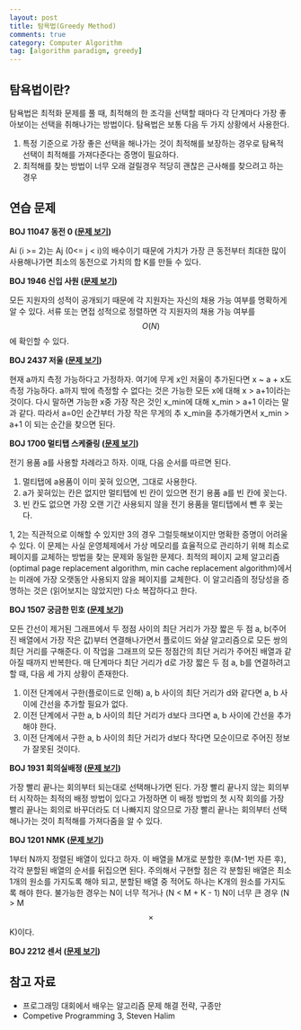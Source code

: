 ```yaml
---
layout: post
title: 탐욕법(Greedy Method)
comments: true
category: Computer Algorithm
tag: [algorithm paradigm, greedy]
---
```


## 탐욕법이란?

탐욕법은 최적화 문제를 풀 때, 최적해의 한 조각을 선택할 때마다 각 단계마다 가장 좋아보이는 선택을 취해나가는 방법이다. 탐욕법은 보통 다음 두 가지 상황에서 사용한다.

1. 특정 기준으로 가장 좋은 선택을 해나가는 것이 최적해를 보장하는 경우로 탐욕적 선택이 최적해를 가져다준다는 증명이 필요하다.
2. 최적해를 찾는 방법이 너무 오래 걸릴경우 적당히 괜찮은 근사해를 찾으려고 하는 경우


## 연습 문제

**BOJ 11047 동전 0 ([문제 보기](https://www.acmicpc.net/problem/11047))**

Ai (i >= 2)는 Aj (0<= j < i)의 배수이기 때문에 가치가 가장 큰 동전부터 최대한 많이 사용해나가면 최소의 동전으로 가치의 합 K를 만들 수 있다.

**BOJ 1946 신입 사원 ([문제 보기](https://www.acmicpc.net/problem/1946))**

모든 지원자의 성적이 공개되기 때문에 각 지원자는 자신의 채용 가능 여부를 명확하게 알 수 있다. 서류 또는 면접 성적으로 정렬하면 각 지원자의 채용 가능 여부를 $$O(N)$$에 확인할 수 있다.

**BOJ 2437 저울 ([문제 보기](https://www.acmicpc.net/problem/2437))**

현재 a까지 측정 가능하다고 가정하자. 여기에 무게 x인 저울이 추가된다면 x ~ a + x도 측정 가능하다. a까지 밖에 측정할 수 없다는 것은 가능한 모든 x에 대해 x > a+1이라는 것이다. 다시 말하면 가능한 x중 가장 작은 것인 x_min에 대해 x_min > a+1 이라는 말과 같다. 따라서 a=0인 순간부터 가장 작은 무게의 추 x_min을 추가해가면서 x_min > a+1 이 되는 순간을 찾으면 된다. 

**BOJ 1700 멀티탭 스케줄링 ([문제 보기](https://www.acmicpc.net/problem/1700))**

전기 용품 a를 사용할 차례라고 하자. 이때, 다음 순서를 따르면 된다.

1. 멀티탭에 a용품이 이미 꽂혀 있으면, 그대로 사용한다.
2. a가 꽂혀있는 칸은 없지만 멀티탭에 빈 칸이 있으면 전기 용품 a를 빈 칸에 꽂는다.
3. 빈 칸도 없으면 가장 오랜 기간 사용되지 않을 전기 용품을 멀티탭에서 뺀 후 꽂는다.

1, 2는 직관적으로 이해할 수 있지만 3의 경우 그럴듯해보이지만 명확한 증명이 어려울 수 있다. 이 문제는 사실 운영체제에서 가상 메모리를 효율적으로 관리하기 위해 최소로 페이지를 교체하는 방법을 찾는 문제와 동일한 문제다. 최적의 페이지 교체 알고리즘(optimal page replacement algorithm, min cache replacement algorithm)에서는 미래에 가장 오랫동안 사용되지 않을 페이지를 교체한다. 이 알고리즘의 정당성을 증명하는 것은 (읽어보지는 않았지만) 다소 복잡하다고 한다.

**BOJ 1507 궁금한 민호 ([문제 보기](https://www.acmicpc.net/problem/1507))**

모든 간선이 제거된 그래프에서 두 정점 사이의 최단 거리가 가장 짧은 두 점 a, b(주어진 배열에서 가장 작은 값)부터 연결해나가면서 플로이드 와샬 알고리즘으로 모든 쌍의 최단 거리를 구해준다. 이 작업을 그래프의 모든 정점간의 최단 거리가 주어진 배열과 같아질 때까지 반복한다. 매 단계마다 최단 거리가 d로 가장 짧은 두 점 a, b를 연결하려고 할 때, 다음 세 가지 상황이 존재한다.

1. 이전 단계에서 구한(플로이드로 인해) a, b 사이의 최단 거리가 d와 같다면 a, b 사이에 간선을 추가할 필요가 없다.
2. 이전 단계에서 구한 a, b 사이의 최단 거리가 d보다 크다면 a, b 사이에 간선을 추가해야 한다.
3. 이전 단계에서 구한 a, b 사이의 최단 거리가 d보다 작다면 모순이므로 주어진 정보가 잘못된 것이다.

**BOJ 1931 회의실배정 ([문제 보기](https://www.acmicpc.net/problem/1931))**

가장 빨리 끝나는 회의부터 되는대로 선택해나가면 된다. 가장 빨리 끝나지 않는 회의부터 시작하는 최적의 배정 방법이 있다고 가정하면 이 배정 방법의 첫 시작 회의를 가장 빨리 끝나는 회의로 바꾸더라도 더 나빠지지 않으므로 가장 빨리 끝나는 회의부터 선택해나가는 것이 최적해를 가져다줌을 알 수 있다.

**BOJ 1201 NMK ([문제 보기](https://www.acmicpc.net/problem/1201))**

1부터 N까지 정렬된 배열이 있다고 하자. 이 배열을 M개로 분할한 후(M-1번 자른 후), 각각 분할된 배열의 순서를 뒤집으면 된다. 주의해서 구현할 점은 각 분할된 배열은 최소 1개의 원소를 가지도록 해야 되고, 분할된 배열 중 적어도 하나는 K개의 원소를 가지도록 해야 한다. 불가능한 경우는 N이 너무 적거나 (N < M + K - 1) N이 너무 큰 경우 (N > M $$\times$$ K)이다.

**BOJ 2212 센서 ([문제 보기](https://www.acmicpc.net/problem/2212))**

## 참고 자료

- 프로그래밍 대회에서 배우는 알고리즘 문제 해결 전략, 구종만
- Competive Programming 3, Steven Halim